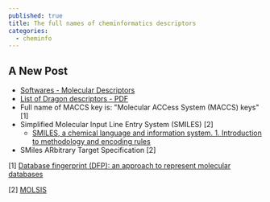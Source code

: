 ```yaml
---
published: true
title: The full names of cheminformatics descriptors
categories:
  - cheminfo
---
```

## A New Post

- [Softwares - Molecular Descriptors](http://www.moleculardescriptors.eu/softwares/softwares.htm)
- [List of Dragon descriptors - PDF](http://www.talete.mi.it/products/dragon_molecular_descriptor_list.pdf)
- Full name of MACCS key is: "Molecular ACCess System (MACCS) keys" [1]
- Simplified Molecular Input Line Entry System (SMILES) [2]
  - [SMILES, a chemical language and information system. 1. Introduction to methodology and encoding rules](https://pubs.acs.org/doi/abs/10.1021/ci00057a005)
- SMiles ARbitrary Target Specification [2]


[1] [Database fingerprint (DFP): an approach to represent molecular databases](https://jcheminf.biomedcentral.com/articles/10.1186/s13321-017-0195-1)

[2] [MOLSIS](https://www.molsis.co.jp/datamanagement/daylight/smiles/)
